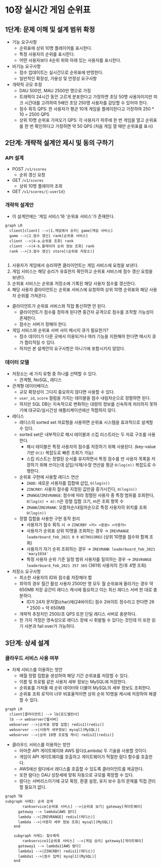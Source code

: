 # 10장 실시간 게임 순위표
## 1단계: 문제 이해 및 설계 범위 확정

- 기능 요구사항
    - 순위표에 상위 10명 플레이어를 표시한다.
    - 특정 사용자의 순위를 표시한다.
    - 어떤 사용자보다 4순위 위와 아래 있는 사용자를 표시한다.
- 비기능 요구사항
    - 점수 업데이트는 실시간으로 순위표에 반영한다.
    - 일반적인 확장성, 가용성 및 안정성 요구사항
- 개략적 규모 추정
    - DAU 500만, MAU 2500만 명으로 가정
    - 트래픽이 24시간 동안 고르게 분포한다고 가정하면 초당 50명 사용자이지만 피크 시간대를 고려하여 5배인 초당 250명 사용자를 감당할 수 있어야 한다.
    - 점수 획득 QPS: 한 사용자가 평균 10개 게임을 플레이한다고 가정하여 250 * 10 = 2500 QPS
    - 상위 10명 순위표 가져오기 QPS: 각 사용자가 하루에 한 번 게임을 열고 순위표를 한 번 확인하다고 가정하면 약 50 QPS (처음 게임 열 때만 순위표를 표시)

## 2단계: 개략적 설계안 제시 및 동의 구하기

### API 설계

- POST `/v1/scores`
    - 순위 갱신 요청
- GET `/v1/scores`
    - 상위 10명 플레이어 조회
- GET `/v1/scores/{:userId}`

### 개략적 설계안

- 이 설계안에는 ‘게임 서비스’와 ‘순위표 서비스’가 존재한다.

```mermaid
graph LR
  client[client] -->|1.게임에서 승리| game[게임 서비스]
  game -->|2.점수 갱신| rank[순위표 서비스]
  client -->|4-a.순위표 조회| rank
  client -->|4-b.플레이어 순위 정보 조회| rank
  rank -->|3.점수 갱신| store[(순위표 저장소)]
  
```

1. 사용자가 게임에서 승리하면 클라이언트는 게임 서비스에 요청을 보낸다.
2. 게임 서비스는 해당 승리가 유효한지 확인하고 순위표 서비스에 점수 갱신 요청을 보낸다.
3. 순위표 서비스는 순위표 저장소에 기록된 해당 사용자 점수를 갱신한다.
4. 해당 사용자 클라이언트는 순위표 서비스에 요청하여 상위 10명 순위표와 해당 사용자 순위를 가져온다.

- 클라이언트가 순위표 서비스와 직접 통신하면 안 된다.
    - 클라이언트가 점수를 정하게 된다면 중간자 공격으로 점수를 조작할 가능성이 존재한다.
    - 점수는 서버가 정해야 한다.
- 게임 서비스와 순위표 서버 사이 메시지 큐가 필요한가?
    - 점수 데이터가 다른 곳에서 이용되거나 여러 기능을 지원해야 한다면 메시지 큐가 합리적일 수 있다.
    - 하지만 본 설계안의 요구사항은 아니기에 포함시키지 않았다.

### 데이터 모델

- 저장소는 세 가지 유형 중 하나를 선택할 수 있다.
  - 관계형, NoSQL, 레디스
- 관계형 데이터베이스
  - 규모 확장성이 그다지 중요하지 않다면 사용할 수 있다.
  - `user_id`, `score` 컬럼을 가지는 테이블을 점수 내림차순으로 정렬하면 된다.
  - 하지만 SQL DB는 지속적으로 변화하는 대량의 정보를 신속하게 처리하지 못하기에 대규모/실시간성 애플리케이션에선 적합하지 않다.
- 레디스
  - 레디스의 sorted set 자료형을 사용하면 순위표 시스템을 효과적으로 설계할 수 있다.
  - sorted set은 내부적으로 해시 테이블과 스킵 리스트라는 두 자료 구조를 사용한다.
    - 해시 테이블은 특정 사용자의 점수를 저장하기 위해 사용된다. (key-value 기반 `O(1)` 복잡도로 빠른 조회가 가능)
    - 스킵 리스트는 정렬된 순서를 유지하면서 특정 점수를 딴 사용자 목록을 저장하기 위해 쓰이는데 삽입/삭제/수정 연산을 평균 `O(log(n))` 복잡도로 수행한다.
  - 순위표 구현에 사용할 레디스 연산
    - `ZADD`: 새로운 사용자를 집합에 삽입, `O(log(n))`
    - `ZINCRBY`: 사용자 점수를 지정된 값만큼 증가시킨다, `O(log(n))`
    - `ZRANGE`/`ZREVRANGE`: 점수에 따라 정렬된 사용자 중 특정 범위를 조회한다, `O(log(n) + m)`: n은 정렬 집합 크기, m은 조회 항목 수
    - `ZRANK`/`ZREVRANK`: 오름차순/내림차순으로 특정 사용자의 위치를 조회 `O(log(n))`
  - 정렬 집합을 사용한 구현 동작 원리
    - 사용자가 점수 획득 시 → `ZINCRBY <키> <증분> <사용자>`
    - 사용자가 순위표 상위 10명을 조회하는 경우 → `ZREVRANGE leaderboard_feb_2021 0 9 WITHSCORES` (상위 10명을 점수와 함께 조회)
    - 사용자가 자기 순위 조회하는 경우 → `ZREVRANK leaderboard_feb_2021 'mary1934'`
    - 특정 사용자 순위 기준 일정 범위 사용자를 질의하는 경우 → `ZREVRANGE leaderboard_feb_2021 357 365` (361위 사용자의 전/후 4명 조회)
- 저장소 요구사항
  - 최소한 사용자의 ID와 점수를 저장해야 함
  - 최악의 경우 월간 활성 사용자 2500만 명 모두 월 순위표에 올라가는 경우 약 650MB 저장 공간이 레디스 캐시에 필요하고 이는 최신 레디스 서버 한 대로 충분하다.
    - ID가 24자 문자열(char)에(24바이트) 점수 2바이트 정수라고 한다면 26 * 2500 = 약 650MB
  - 개략적 추정치인 2500/초 QPS 또한 단일 레디스 서버로 충분하다.
  - 한 가지 걱정은 영속성으로 레디스 장애 시 휘발될 수 있다는 것인데 이 또한 읽기 사본과 fail over가 가능하다.

## 3단계: 상세 설계

### 클라우드 서비스 사용 여부

- 자체 서비스를 이용하는 방안
  - 매월 정렬 집합을 생성하여 해당 기간 순위표를 저장할 수 있다.
  - 이름 및 프로필 같은 사용자 세부 정보는 MySQL에 저장한다.
  - 순위표를 가져올 때 순위 데이터와 더불어 MySQL의 세부 정보도 조회한다.
  - 순위표 조회 로직이 너무 비효율적이면 상위 순위 10명을 캐시에 저장하여 해결할 수 있다.

```mermaid
graph LR
  client[클라이언트] --> lb[로드밸런서]
  lb --> webserver[웹서버]
  webserver -->|순위표 정렬 집합| redis1[(redis)]
  webserver -->|사용자 세부정보| mysql[(MySQL)]
  webserver -->|상위 10명 프로필 캐시| redis2[(redis)]
```

- 클라우드 서비스를 이용하는 방안
  - 아마준 API 게이트웨이와 AWS 람다(Lambda) 두 기술을 사용할 것이다.
  - 게임이 API 게이트웨이를 호출하고 게이트웨이가 적절한 람다 함수를 호출한다.
  - AWS에선 람다에서 레디스를 호출할 수 있도록 클라이언트를 제공한다.
  - 또한 람다는 DAU 성장세에 맞춰 자동으로 규모를 확장할 수 있다.
  - 람다는 서버리스이기에 규모 확장, 환결 설정, 유지 보수 등의 문제를 직접 관리할 필요가 없다.

```mermaid
graph TB
subgraph 사례2: 순위 검색
		rankservice[순위표 서비스] -->|순위표 보기| gateway[게이트웨이]
	  gateway --> lambda[AWS 람다]
	  lambda -->|ZREVRANGE| redis[(레디스)]
	  lambda -->|사용자 세부 정보 조회| mysql[(MySQL)]
	end
	
	subgraph 사례1: 점수획득
		rankservice1[순위표 서비스] -->|게임 승리| gateway1[게이트웨이]
	  gateway1 --> lambda1[AWS 람다]
	  lambda1 -->|ZINCRBY| redis1[(레디스)]
	  lambda1 -->|점수 입력| mysql1[(MySQL)]
	end
```
